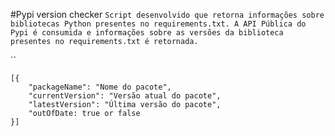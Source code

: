 #Pypi version checker
`Script desenvolvido que retorna informações sobre bibliotecas Python presentes no requirements.txt. A API Pública do Pypi é consumida e informações sobre as versões da biblioteca presentes no requirements.txt é retornada.`

``
```
[{
    "packageName": "Nome do pacote",
    "currentVersion": "Versão atual do pacote",
    "latestVersion": "Última versão do pacote",
    "outOfDate: true or false
}]
```

